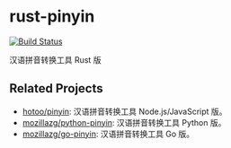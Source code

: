# rust-pinyin

[![Build Status](https://travis-ci.org/mozillazg/rust-pinyin.svg?branch=develop)](https://travis-ci.org/mozillazg/rust-pinyin)

汉语拼音转换工具 Rust 版


Related Projects
-----------------

* [hotoo/pinyin](https://github.com/hotoo/pinyin): 汉语拼音转换工具 Node.js/JavaScript 版。
* [mozillazg/python-pinyin](https://github.com/mozillazg/python-pinyin): 汉语拼音转换工具 Python 版。
* [mozillazg/go-pinyin](https://github.com/mozillazg/go-pinyin): 汉语拼音转换工具 Go 版。
